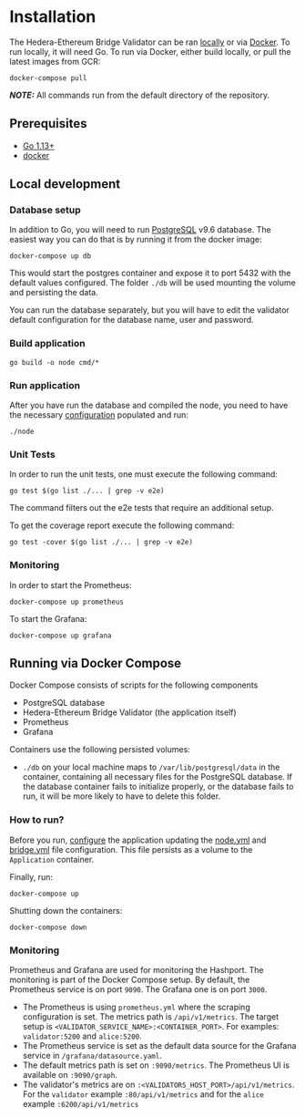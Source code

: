 # Installation

The Hedera-Ethereum Bridge Validator can be ran [locally](#local-development) or via [Docker](#running-via-docker-compose).
To run locally, it will need Go. To run via Docker, either build locally, or pull the latest images from GCR:

```
docker-compose pull
```

**_NOTE:_** All commands run from the default directory of the repository.

## Prerequisites
- [Go 1.13+](https://golang.org/doc/install)
- [docker](https://docs.docker.com/install/)

## Local development

### Database setup

In addition to Go, you will need to run [PostgreSQL](https://postgresql.org) v9.6 database. The easiest way you can do that is by running it from the docker image:

```shell
docker-compose up db
```

This would start the postgres container and expose it to port 5432 with the default values configured.
The folder `./db` will be used mounting the volume and persisting the data.

You can run the database separately, but you will have to edit the validator default configuration for the database name, user and password.

### Build application

```shell
go build -o node cmd/*
```

### Run application

After you have run the database and compiled the node, you need to have the necessary [configuration](configuration.md) populated and run:
```shell
./node
```

### Unit Tests
In order to run the unit tests, one must execute the following command:
```shell
go test $(go list ./... | grep -v e2e)
```
The command filters out the e2e tests that require an additional setup.

To get the coverage report execute the following command:
```shell
go test -cover $(go list ./... | grep -v e2e)
```

### Monitoring
In order to start the Prometheus:
```shell
docker-compose up prometheus
```
To start the Grafana:
```shell
docker-compose up grafana
```
## Running via Docker Compose

Docker Compose consists of scripts for the following components
 - PostgreSQL database
 - Hedera-Ethereum Bridge Validator (the application itself)
 - Prometheus
 - Grafana
 
Containers use the following persisted volumes:
 - `./db` on your local machine maps to `/var/lib/postgresql/data` in the container, containing all necessary files
   for the PostgreSQL database. If the database container fails to initialize properly, or the database fails to run,
   it will be more likely to have to delete this folder. 

### How to run?

Before you run, [configure](configuration.md) the application updating the [node.yml](../node.yml) and [bridge.yml](../bridge.yml) file configuration. 
This file persists as a volume to the `Application` container.

Finally, run:
```shell
docker-compose up
```

Shutting down the containers:
```shell
docker-compose down
```

### Monitoring
Prometheus and Grafana are used for monitoring the Hashport. The monitoring is part of the Docker Compose setup.
By default, the Prometheus service is on port `9090`. The Grafana one is on port `3000`.
- The Prometheus is using `prometheus.yml` where the scraping configuration is set. The metrics path is `/api/v1/metrics`.
  The target setup is `<VALIDATOR_SERVICE_NAME>:<CONTAINER_PORT>`. For examples: `validator:5200` and `alice:5200`.
- The Prometheus service is set as the default data source for the Grafana service in `/grafana/datasource.yaml`.
- The default metrics path is set on `:9090/metrics`. The Prometheus UI is available on `:9090/graph`.
- The validator's metrics are on `:<VALIDATORS_HOST_PORT>/api/v1/metrics`.
For the `validator` example `:80/api/v1/metrics` and for the `alice` example `:6200/api/v1/metrics`
   